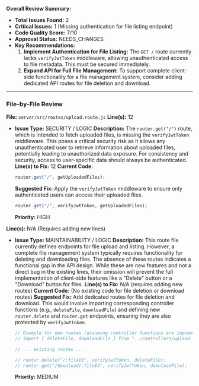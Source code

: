 **Overall Review Summary:**
- **Total Issues Found:** 2
- **Critical Issues:** 1 (Missing authentication for file listing endpoint)
- **Code Quality Score:** 7/10
- **Approval Status:** NEEDS_CHANGES
- **Key Recommendations:**
    1.  **Implement Authentication for File Listing:** The `GET /` route currently lacks `verifyJwtToken` middleware, allowing unauthenticated access to file metadata. This must be secured immediately.
    2.  **Expand API for Full File Management:** To support complete client-side functionality for a file management system, consider adding dedicated API routes for file deletion and download.

---

### File-by-File Review

**File:** `server/src/routes/upload.route.js`
**Line(s):** 12
- **Issue Type:** SECURITY / LOGIC
  **Description:** The `router.get("/")` route, which is intended to fetch uploaded files, is missing the `verifyJwtToken` middleware. This poses a critical security risk as it allows any unauthenticated user to retrieve information about uploaded files, potentially leading to unauthorized data exposure. For consistency and security, access to user-specific data should always be authenticated.
  **Line(s) to Fix:** 12
  **Current Code:**
  ```javascript
  router.get("/", getUploadedFiles);
  ```
  **Suggested Fix:** Apply the `verifyJwtToken` middleware to ensure only authenticated users can access their uploaded files.
  ```javascript
  router.get("/", verifyJwtToken, getUploadedFiles);
  ```
  **Priority:** HIGH

**Line(s):** N/A (Requires adding new lines)
- **Issue Type:** MAINTAINABILITY / LOGIC
  **Description:** This route file currently defines endpoints for file upload and listing. However, a complete file management system typically requires functionality for deleting and downloading files. The absence of these routes indicates a functional gap in the API design. While these are new features and not a direct bug in the existing lines, their omission will prevent the full implementation of client-side features like a "Delete" button or a "Download" button for files.
  **Line(s) to Fix:** N/A (requires adding new routes)
  **Current Code:** (No existing code for file deletion or download routes)
  **Suggested Fix:** Add dedicated routes for file deletion and download. This would involve importing corresponding controller functions (e.g., `deleteFile`, `downloadFile`) and defining new `router.delete` and `router.get` endpoints, ensuring they are also protected by `verifyJwtToken`.
  ```javascript
  // Example for new routes (assuming controller functions are implemented elsewhere):
  // import { deleteFile, downloadFile } from "../controllers/upload.controller.js"; // Add to existing imports

  // ... existing routes ...

  // router.delete("/:fileId", verifyJwtToken, deleteFile);
  // router.get("/download/:fileId", verifyJwtToken, downloadFile);
  ```
  **Priority:** MEDIUM